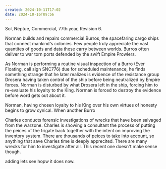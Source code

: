 ```yaml
---
created: 2024-10-11T17:02
date: 2024-10-16T09:56
---
```

Sol, Neptue, Commercial, 77th year, Revision 6.

Norman builds and repairs commercial Burros, the spacefaring cargo ships that connect mankind's colonies. Few people truly appreciate the vast quantites of goods and data these carry between worlds. Burros often deliver to war torn ports defended by the swift Empire Prowlers.

As Norman is performing a routine visual inspection of a Burro (Ever Floating, call sign SNC776) due for scheduled maintenance, he finds something strange that he later realizes is evidence of the resistance group Drosera having taken control of the ship before being neutralized by Empire forces. Norman is disturbed by what Drosera left in the ship, forcing him to re-evaluate his loyalty to the King. Norman is forced to destroy the evidence before word gets out about it.

Norman, having chosen loyalty to his King over his own virtues of honesty begins to grow cynical. When another Burro

Charles conducts forensic investigations of wrecks that have been salvaged from the warzone. Charles is showing a consultant the process of putting the peices of the frigate back together with the intent on improving the inventory system. There are thousands of peices to take into account, so anything that save Charles time is deeply apprecited. There are many wrecks for him to investigate after all. This recent one doesn't make sense though.

adding lets see hopw it does now.